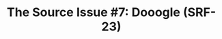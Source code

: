 ---
ee_id_thing: '4214'
site: '1'
type: '2'
inv_num: 2013-140
url: 2013-140-the-source-issue-7-dooogle
title: 'The Source Issue #7: Dooogle (SRF-23)'
year: '2015'
display_year: '2015'
medium: Zine
dims: ''
pitch: Source code for my 2004 web “masterpiece” :/ Dooogle printed with archival
  inks and paper, ...........
ps: ''
live_url: ''
related: "[17] [2004-006-dooogle] 2004-006 Dooogle"
youtube: ''
related_code: https://github.com/coryarcangel/Dooogle
imgs: source-doogle-2013-140-detail-database-01-ih.jpg
subheading: ''
download: the-source-dooogle-2013-140-digital-master-ih.pdf
add_credit: ''
commission: Creative Capital
layout: things-i-made
---